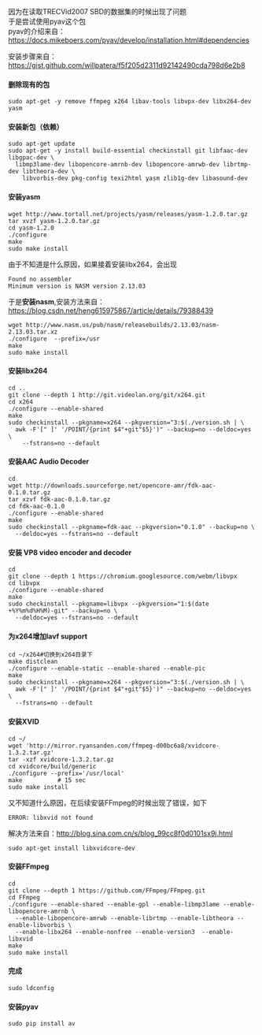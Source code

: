 因为在读取TRECVid2007 SBD的数据集的时候出现了问题<br />
于是尝试使用pyav这个包<br />
pyav的介绍来自：https://docs.mikeboers.com/pyav/develop/installation.html#dependencies<br />

>
安装步骤来自：https://gist.github.com/willpatera/f5f205d2311d92142490cda798d6e2b8<br />
>
#### 删除现有的包
```
sudo apt-get -y remove ffmpeg x264 libav-tools libvpx-dev libx264-dev yasm
```
#### 安装新包（依赖）
```
sudo apt-get update
sudo apt-get -y install build-essential checkinstall git libfaac-dev libgpac-dev \
  libmp3lame-dev libopencore-amrnb-dev libopencore-amrwb-dev librtmp-dev libtheora-dev \
    libvorbis-dev pkg-config texi2html yasm zlib1g-dev libasound-dev
```
#### 安装yasm
```
wget http://www.tortall.net/projects/yasm/releases/yasm-1.2.0.tar.gz
tar xvzf yasm-1.2.0.tar.gz
cd yasm-1.2.0
./configure
make
sudo make install
```
由于不知道是什么原因，如果接着安装libx264，会出现
```
Found no assembler
Minimum version is NASM version 2.13.03
```
于是**安装nasm**,安装方法来自：https://blog.csdn.net/heng615975867/article/details/79388439
```
wget http://www.nasm.us/pub/nasm/releasebuilds/2.13.03/nasm-2.13.03.tar.xz
./configure  --prefix=/usr 
make
sudo make install
```
#### 安装libx264
```
cd ..
git clone --depth 1 http://git.videolan.org/git/x264.git
cd x264
./configure --enable-shared
make
sudo checkinstall --pkgname=x264 --pkgversion="3:$(./version.sh | \
  awk -F'[" ]' '/POINT/{print $4"+git"$5}')" --backup=no --deldoc=yes \
    --fstrans=no --default
```

#### 安装AAC Audio Decoder
```
cd
wget http://downloads.sourceforge.net/opencore-amr/fdk-aac-0.1.0.tar.gz
tar xzvf fdk-aac-0.1.0.tar.gz
cd fdk-aac-0.1.0
./configure --enable-shared
make
sudo checkinstall --pkgname=fdk-aac --pkgversion="0.1.0" --backup=no \
  --deldoc=yes --fstrans=no --default
```
#### 安装 VP8 video encoder and decoder
```
cd
git clone --depth 1 https://chromium.googlesource.com/webm/libvpx 
cd libvpx
./configure --enable-shared
make
sudo checkinstall --pkgname=libvpx --pkgversion="1:$(date +%Y%m%d%H%M)-git" --backup=no \
  --deldoc=yes --fstrans=no --default
```
#### 为x264增加lavf support
```
cd ~/x264#切换到x264目录下
make distclean
./configure --enable-static --enable-shared --enable-pic
make
sudo checkinstall --pkgname=x264 --pkgversion="3:$(./version.sh | \
  awk -F'[" ]' '/POINT/{print $4"+git"$5}')" --backup=no --deldoc=yes \
  --fstrans=no --default
```
#### 安装XVID
```
cd ~/
wget 'http://mirror.ryansanden.com/ffmpeg-d00bc6a8/xvidcore-1.3.2.tar.gz'
tar -xzf xvidcore-1.3.2.tar.gz
cd xvidcore/build/generic
./configure --prefix='/usr/local'
make          # 15 sec
sudo make install
```
又不知道什么原因，在后续安装FFmpeg的时候出现了错误，如下
```
ERROR: libxvid not found
```
解决方法来自：http://blog.sina.com.cn/s/blog_99cc8f0d0101sx9j.html
```
sudo apt-get install libxvidcore-dev
```
#### 安装FFmpeg
```
cd
git clone --depth 1 https://github.com/FFmpeg/FFmpeg.git
cd FFmpeg
./configure --enable-shared --enable-gpl --enable-libmp3lame --enable-libopencore-amrnb \
  --enable-libopencore-amrwb --enable-librtmp --enable-libtheora --enable-libvorbis \
  --enable-libx264 --enable-nonfree --enable-version3  --enable-libxvid
make
sudo make install
```
#### 完成
```
sudo ldconfig
```
#### 安装pyav
```
sudo pip install av
```
